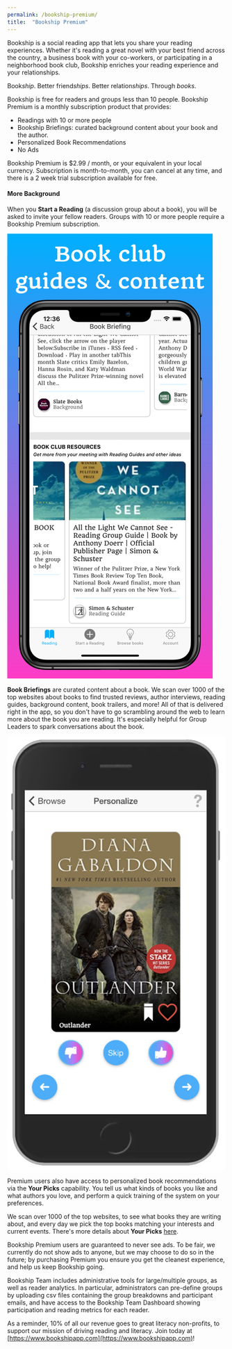 ```yaml
---
permalink: /bookship-premium/
title:  "Bookship Premium"
---
```


Bookship is a social reading app that lets you share your reading experiences. Whether it's reading a great novel with your best friend across the country, a business book with your co-workers, or participating in a neighborhood book club, Bookship enriches your reading experience and your relationships.

Book*ship*. Better friend*ships*. Better relation*ships*. Through _books_.

Bookship is free for readers and groups less than 10 people. Bookship Premium is a monthly subscription product that provides:

- Readings with 10 or more people
- Bookship Briefings: curated background content about your book and the author.
- Personalized Book Recommendations
- No Ads

Bookship Premium is $2.99 / month, or your equivalent in your local currency. Subscription is month-to-month, you can cancel at any time, and there is a 2 week trial subscription available for free.

#### More Background

When you **Start a Reading** (a discussion group about a book), you will be asked to invite your fellow readers. Groups with 10 or more people require a Bookship Premium subscription.

![](/assets/images/5_Content_iPhoneXs_framed-473x1024.png)

**Book Briefings** are curated content about a book. We scan over 1000 of the top websites about books to find trusted reviews, author interviews, reading guides, background content, book trailers, and more! All of that is delivered right in the app, so you don't have to go scrambling around the web to learn more about the book you are reading. It's especially helpful for Group Leaders to spark conversations about the book.

![](/assets/images/training1000.jpg)

Premium users also have access to personalized book recommendations via the **Your Picks** capability. You tell us what kinds of books you like and what authors you love, and perform a quick training of the system on your preferences.

We scan over 1000 of the top websites, to see what books they are writing about, and every day we pick the top books matching your interests and current events. There's more details about **Your Picks** [here](https://blog.bookshipapp.com/2021/07/07/personalized-book-recommendations-aka-your-picks/).

Bookship Premium users are guaranteed to never see ads. To be fair, we currently do not show ads to anyone, but we may choose to do so in the future; by purchasing Premium you ensure you get the cleanest experience, and help us keep Bookship going.

Bookship Team includes administrative tools for large/multiple groups, as well as reader analytics. In particular, administrators can pre-define groups by uploading csv files containing the group breakdowns and participant emails, and have access to the Bookship Team Dashboard showing participation and reading metrics for each reader.

As a reminder, 10% of all our revenue goes to great literacy non-profits, to support our mission of driving reading and literacy. Join today at [https://www.bookshipapp.com](https://www.bookshipapp.com)!
